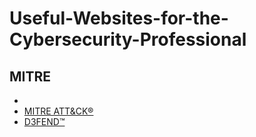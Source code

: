 # Useful-Websites-for-the-Cybersecurity-Professional
## MITRE
- 
- <a href="https://attack.mitre.org" target="_blank">MITRE ATT&CK®</a>
- [D3FEND™](https://d3fend.mitre.org/)
